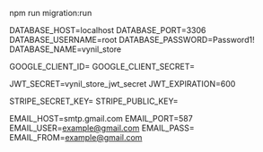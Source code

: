 npm run migration:run


DATABASE_HOST=localhost
DATABASE_PORT=3306
DATABASE_USERNAME=root
DATABASE_PASSWORD=Password1!
DATABASE_NAME=vynil_store

GOOGLE_CLIENT_ID=
GOOGLE_CLIENT_SECRET=

JWT_SECRET=vynil_store_jwt_secret
JWT_EXPIRATION=600

STRIPE_SECRET_KEY=
STRIPE_PUBLIC_KEY=

EMAIL_HOST=smtp.gmail.com
EMAIL_PORT=587
EMAIL_USER=example@gmail.com
EMAIL_PASS=
EMAIL_FROM=example@gmail.com